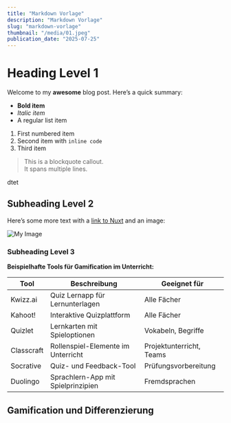 ```yaml
---
title: "Markdown Vorlage"
description: "Markdown Vorlage"
slug: "markdown-vorlage"
thumbnail: "/media/01.jpeg"
publication_date: "2025-07-25"
---
```


# Heading Level 1

Welcome to my **awesome** blog post. Here’s a quick summary:

- **Bold item**
- _Italic item_
- A regular list item

1. First numbered item
2. Second item with `inline code`
3. Third item

> This is a blockquote callout.  
> It spans multiple lines.

<aside>
dtet
</aside>

## Subheading Level 2

Here’s some more text with a [link to Nuxt](https://nuxt.com) and an image:

![My Image](/media/01.jpeg)

### Subheading Level 3

**Beispielhafte Tools für Gamification im Unterricht:**

| Tool       | Beschreibung                       | Geeignet für             |
| ---------- | ---------------------------------- | ------------------------ |
| Kwizz.ai   | Quiz Lernapp für Lernunterlagen    | Alle Fächer              |
| Kahoot!    | Interaktive Quizplattform          | Alle Fächer              |
| Quizlet    | Lernkarten mit Spieloptionen       | Vokabeln, Begriffe       |
| Classcraft | Rollenspiel-Elemente im Unterricht | Projektunterricht, Teams |
| Socrative  | Quiz- und Feedback-Tool            | Prüfungsvorbereitung     |
| Duolingo   | Sprachlern-App mit Spielprinzipien | Fremdsprachen            |

## Gamification und Differenzierung
